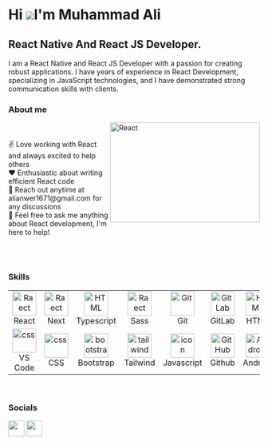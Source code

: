 Hi ![](https://user-images.githubusercontent.com/18350557/176309783-0785949b-9127-417c-8b55-ab5a4333674e.gif)I'm Muhammad Ali
=====================================================================================================================================

React Native And React JS Developer.
----------------------------

I am a React Native and React JS Developer with a passion for creating robust applications. I have years of experience in React Development, specializing in JavaScript technologies, and I have demonstrated strong communication skills with clients.

 ### About me
 
<p>
 <img align="right" width="300" height="200" src="https://www.shutterstock.com/image-vector/concept-computer-programming-developing-software-600nw-2149658841.jpg" alt="React" />
<br/>
<br/>
✌️ Love working with React and always excited to help others<br/>
❤️ Enthusiastic about writing efficient React code<br/>
📧 Reach out anytime at alianwer1671@gmail.com for any discussions<br/>
💬 Feel free to ask me anything about React development, I'm here to help!
</p>
<br/>
<br/>

### Skills

<table>
  
   <tr> 
   <td align="center" width="96">
     <img src="https://skillicons.dev/icons?i=react" width="48" height="48" alt="Raect" />
      <br>React
   </td>
    <td align="center" width="96">
     <img src="https://skillicons.dev/icons?i=next" width="48" height="48" alt="Raect" />
      <br>Next
   </td>
    <td align="center" width="96">
      <img src="https://skillicons.dev/icons?i=typescript" width="48" height="48" alt="HTML" />
      <br>Typescript
    </td>
    <td align="center" width="96">
     <img src="https://skillicons.dev/icons?i=sass" width="48" height="48" alt="Raect" />
      <br>Sass
   </td>
    <td align="center" width="96">
      <img src="https://skillicons.dev/icons?i=git" width="48" height="48" alt="Git" />
      <br>Git
    </td>
    <td align="center" width="96">
      <img src="https://skillicons.dev/icons?i=gitlab" width="48" height="48" alt="GitLab" />
      <br>GitLab
    </td>
    <td align="center" width="96">
      <img src="https://skillicons.dev/icons?i=html" width="48" height="48" alt="HTML" />
      <br>HTML
    </td>
    <td align="center" width="96">
      <img src="https://skillicons.dev/icons?i=redux" width="48" height="48" alt="redux" />
      <br>Redux
    </td>  
    <td align="center" width="96">
      <img src="https://skillicons.dev/icons?i=stackoverflow" width="48" height="48" alt="stackoverflow" />
      <br>StackOverFlow
    </td>
    </tr>
     <tr> 
       <td align="center" width="96">
      <img src="https://skillicons.dev/icons?i=visualstudio" width="48" height="48" alt="css" />
      <br>VS Code
    </td>
    <td align="center" width="96">
      <img src="https://skillicons.dev/icons?i=css" width="48" height="48" alt="css" />
      <br>CSS
    </td>
    <td align="center" width="96">
      <img src="https://skillicons.dev/icons?i=bootstrap" width="48" height="48" alt="bootstrap" />
      <br>Bootstrap
    </td>
    <td align="center" width="96">
      <img src="https://skillicons.dev/icons?i=tailwind" width="48" height="48" alt="tailwind" />
      <br>Tailwind
    </td>
    <td align="center" width="96">
      <img src="https://skillicons.dev/icons?i=javascript" alt="icon" width="48"  alt="javascript" />
      <br>Javascript
    </td>
    <td align="center" width="96">
      <img src="https://skillicons.dev/icons?i=github" width="48" alt="GitHub" />
      <br>Github
    </td>
    <td align="center" width="96">
      <img src="https://skillicons.dev/icons?i=androidstudio" width="48" alt="Android" />
      <br>Android
    </td>
      <td align="center" width="96">
      <img src="https://skillicons.dev/icons?i=figma" width="48" height="48" alt="figma" />
      <br>Figma
    </td> 
       <td align="center" width="96">
      <img src="https://skillicons.dev/icons?i=firebase" width="48" height="48" alt="firebase" />
      <br>Firebase
    </td>
  </tr>
  <tr>
  </tr>
</table>

<br/>

### Socials

<p align="left"> <a href="https://github.com/malianwer" target="_blank" rel="noreferrer"><img src="https://raw.githubusercontent.com/danielcranney/readme-generator/main/public/icons/socials/github-dark.svg" width="32" height="32" /></a> <a href="https://www.linkedin.com/in/ali-anwer-ba7122218" target="_blank" rel="noreferrer"><img src="https://raw.githubusercontent.com/danielcranney/readme-generator/main/public/icons/socials/linkedin.svg" width="32" height="32" /></a> </p>

<br/>
